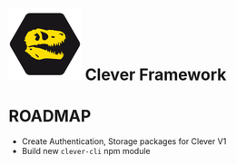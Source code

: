 # [![CLEVER Logo](https://raw.githubusercontent.com/imperodesign/skeleton/master/app/assets/src/img/skeleton-logo.png?raw=true)](http://cleverframework.io/) Clever Framework

# ROADMAP

- Create Authentication, Storage packages for Clever V1
- Build new `clever-cli` npm module
